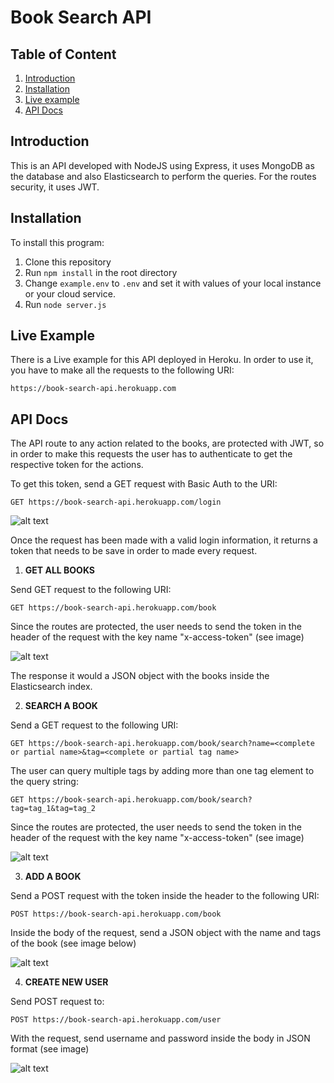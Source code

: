 # Book Search API
## Table of Content

1. [Introduction](#introduction)
2. [Installation](#install)
3. [Live example](#example)
4. [API Docs](#api_docs)

## Introduction <a name="introduction"></a>
This is an API developed with NodeJS using Express, it uses MongoDB as the database and also Elasticsearch to perform the queries. For the routes security, it uses JWT.

## Installation <a name="install"></a>
To install this program:
  1. Clone this repository
  2. Run ``` npm install ``` in the root directory
  3. Change ```example.env``` to ```.env``` and set it with values of your local instance or your cloud service.
  4. Run ```node server.js```
  

## Live Example <a name="example"></a>
There is a Live example for this API deployed in Heroku. In order to use it, you have to make all the requests to the following URI:
```
https://book-search-api.herokuapp.com
```

## API Docs <a name="api_docs"></a>
The API route to any action related to the books, are protected with JWT, so in order to make this requests the user has to authenticate to get the respective token for the actions.

To get this token, send a GET request with Basic Auth to the URI:
```
GET https://book-search-api.herokuapp.com/login
```

![alt text](http://res.cloudinary.com/jrleon90/image/upload/v1528004591/login_comic_api.png "Postman example")

Once the request has been made with a valid login information, it returns a token that needs to be save in order to made every request.
  
1. **GET ALL BOOKS**

Send GET request to the following URI:
```
GET https://book-search-api.herokuapp.com/book
```

Since the routes are protected, the user needs to send the token in the header of the request with the key name "x-access-token" (see image)

![alt text](http://res.cloudinary.com/jrleon90/image/upload/v1528253006/get_book_request.png "Postman example")

The response it would a JSON object with the books inside the Elasticsearch index.

2. **SEARCH A BOOK**

Send a GET request to the following URI:
```
GET https://book-search-api.herokuapp.com/book/search?name=<complete or partial name>&tag=<complete or partial tag name>
```

The user can query multiple tags by adding more than one tag element to the query string:
```
GET https://book-search-api.herokuapp.com/book/search?tag=tag_1&tag=tag_2
```

Since the routes are protected, the user needs to send the token in the header of the request with the key name "x-access-token" (see image)

![alt text](http://res.cloudinary.com/jrleon90/image/upload/v1528253480/query_book.png "Postman example")

3. **ADD A BOOK**

Send a POST request with the token inside the header to the following URI:
```
POST https://book-search-api.herokuapp.com/book
```

Inside the body of the request, send a JSON object with the name and tags of the book (see image below)

![alt text](http://res.cloudinary.com/jrleon90/image/upload/v1528253853/create_book.png "Postman example")

4. **CREATE NEW USER**
  
Send POST request to:
  
```
POST https://book-search-api.herokuapp.com/user
```
  
With the request, send username and password inside the body in JSON format (see image)
  
 ![alt text](http://res.cloudinary.com/jrleon90/image/upload/v1528254131/create_user_book.png "Postman Example")






